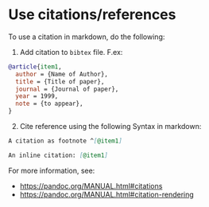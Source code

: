 # Use citations/references

To use a citation in markdown, do the following:

1. Add citation to `bibtex` file. F.ex:

```bib
@article{item1,
  author = {Name of Author},
  title = {Title of paper},
  journal = {Journal of paper},
  year = 1999,
  note = {to appear},
}
```

<!-- markdownlint-disable  MD029 -->

2. Cite reference using the following Syntax in markdown:
   <!-- markdownlint-enable  MD029 -->

```md
A citation as footnote ^[@item1]

An inline citation: [@item1]
```

For more information, see:

- <https://pandoc.org/MANUAL.html#citations>
- <https://pandoc.org/MANUAL.html#citation-rendering>
